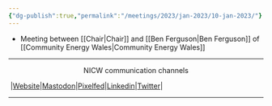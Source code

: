 ```yaml
---
{"dg-publish":true,"permalink":"/meetings/2023/jan-2023/10-jan-2023/"}
---
```



- Meeting between [[Chair\|Chair]] and [[Ben Ferguson\|Ben Ferguson]] of [[Community Energy Wales\|Community Energy Wales]]



***
<p style="text-align: center;">NICW communication channels</p>

󠁧 |[Website](https://nationalinfrastructurecommission.wales)|[Mastodon](https://toot.wales/@NICW)|[Pixelfed](https://pix.toot.wales/NICW)|[Linkedin](https://www.linkedin.com/company/26268509/)|[Twitter](https://twitter.com/InfraCommCymru)|
***
